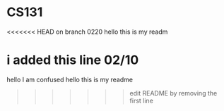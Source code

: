 # CS131
<<<<<<< HEAD
on branch 0220
hello this is my readm

i added this line 02/10
=======
hello I am confused
hello this is my readme
>>>>>>> edit README by removing the first line
